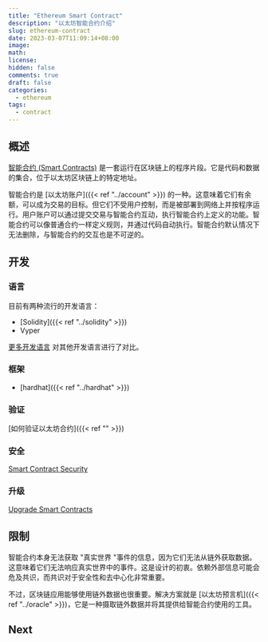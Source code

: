 ```yaml
---
title: "Ethereum Smart Contract"
description: "以太坊智能合约介绍"
slug: ethereum-contract
date: 2023-03-07T11:09:14+08:00
image:
math:
license:
hidden: false
comments: true
draft: false
categories:
  - ethereum
tags:
  - contract
---
```


## 概述

[智能合约 (Smart Contracts)](https://ethereum.org/en/developers/docs/smart-contracts/) 是一套运行在区块链上的程序片段。它是代码和数据的集合，位于以太坊区块链上的特定地址。

智能合约是 [以太坊账户]({{< ref "../account" >}}) 的一种。这意味着它们有余额，可以成为交易的目标。但它们不受用户控制，而是被部署到网络上并按程序运行。用户账户可以通过提交交易与智能合约互动，执行智能合约上定义的功能。智能合约可以像普通合约一样定义规则，并通过代码自动执行。智能合约默认情况下无法删除，与智能合约的交互也是不可逆的。

## 开发

### 语言

目前有两种流行的开发语言：

- [Solidity]({{< ref "../solidity" >}})
- Vyper

[更多开发语言](https://ethereum.org/en/developers/docs/smart-contracts/languages/) 对其他开发语言进行了对比。

### 框架

- [hardhat]({{< ref "../hardhat" >}})

### 验证

[如何验证以太坊合约]({{< ref  "" >}})

### 安全

[Smart Contract Security](https://ethereum.org/en/developers/docs/smart-contracts/security/)

### 升级

[Upgrade Smart Contracts](https://ethereum.org/en/developers/docs/smart-contracts/upgrading/)

## 限制

智能合约本身无法获取 "真实世界 "事件的信息，因为它们无法从链外获取数据。这意味着它们无法响应真实世界中的事件。这是设计的初衷。依赖外部信息可能会危及共识，而共识对于安全性和去中心化非常重要。

不过，区块链应用能够使用链外数据也很重要。解决方案就是 [以太坊预言机]({{< ref "../oracle" >}})，它是一种摄取链外数据并将其提供给智能合约使用的工具。

## Next
